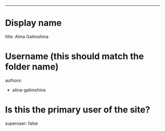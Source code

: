 ---
# Display name
title: Alina Galimshina

# Username (this should match the folder name)
authors:
- alina-galimshina

# Is this the primary user of the site?
superuser: false

